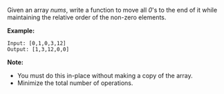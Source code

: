 Given an array *nums*, write a function to move all *0*'s to the end of it while maintaining the relative order of the non-zero elements.

**Example:**
```
Input: [0,1,0,3,12]
Output: [1,3,12,0,0]
```

**Note:**
* You must do this in-place without making a copy of the array.
* Minimize the total number of operations.